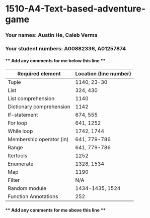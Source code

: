 # 1510-A4-Text-based-adventure-game

### Your names: Austin He, Caleb Verma

### Your student numbers: A00882336, A01257874

#### ** Add any comments for me below this line **
| Required element        | Location (line number) |
| ----------------------- | ---------------------- |
| Tuple                   | 1140, 23-30            |
| List                    | 324, 430               |
| List comprehension      | 1140                   |
| Dictionary comprehension| 1142                   |
| If-statement            | 674, 555               |
| For loop                | 641, 1252              |
| While loop              | 1742, 1744             |
| Membership operator (in)| 641, 779-786           |
| Range                   | 641, 779-786           |
| Itertools               | 1252                   |
| Enumerate               | 1328, 1534             |
| Map                     | 1190                   |
| Filter                  | N/A                    |
| Random module           | 1434-1435, 1524        |
| Function Annotations    | 252        |
#### ** Add any comments for me above this line **
